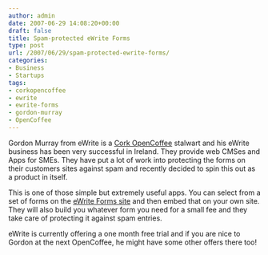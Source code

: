 ```yaml
---
author: admin
date: 2007-06-29 14:08:20+00:00
draft: false
title: Spam-protected eWrite Forms
type: post
url: /2007/06/29/spam-protected-ewrite-forms/
categories:
- Business
- Startups
tags:
- corkopencoffee
- ewrite
- ewrite-forms
- gordon-murray
- OpenCoffee
---
```


Gordon Murray from eWrite is a [Cork OpenCoffee](http://corkopencoffee.org/) stalwart and his eWrite business has been very successful in Ireland. They provide web CMSes and Apps for SMEs. They have put a lot of work into protecting the forms on their customers sites against spam and recently decided to spin this out as a product in itself.

This is one of those simple but extremely useful apps. You can select from a set of forms on the [eWrite Forms site](http://www.ewriteforms.com/) and then embed that on your own site. They will also build you whatever form you need for a small fee and they take care of protecting it against spam entries.

eWrite is currently offering a one month free trial and if you are nice to Gordon at the next OpenCoffee, he might have some other offers there too!

